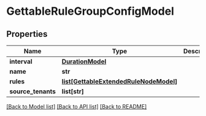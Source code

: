 # GettableRuleGroupConfigModel

## Properties
Name | Type | Description | Notes
------------ | ------------- | ------------- | -------------
**interval** | [**DurationModel**](DurationModel.md) |  | [optional] 
**name** | **str** |  | [optional] 
**rules** | [**list[GettableExtendedRuleNodeModel]**](GettableExtendedRuleNodeModel.md) |  | [optional] 
**source_tenants** | **list[str]** |  | [optional] 

[[Back to Model list]](../README.md#documentation-for-models) [[Back to API list]](../README.md#documentation-for-api-endpoints) [[Back to README]](../README.md)



